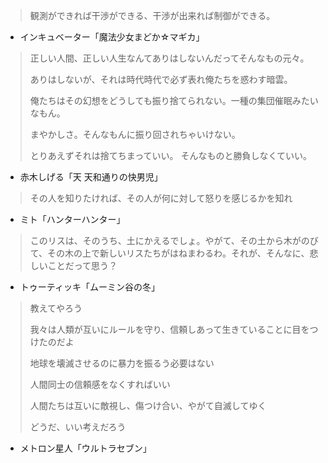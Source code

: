 > 観測ができれば干渉ができる、干渉が出来れば制御ができる。
- インキュベーター「魔法少女まどか☆マギカ」

> 正しい人間、正しい人生なんてありはしないんだってそんなもの元々。
>
> ありはしないが、それは時代時代で必ず表れ俺たちを惑わす暗雲。
>
> 俺たちはその幻想をどうしても振り捨てられない。一種の集団催眠みたいなもん。
>
> まやかしさ。そんなもんに振り回されちゃいけない。
>
> とりあえずそれは捨てちまっていい。
> そんなものと勝負しなくていい。
- 赤木しげる「天 天和通りの快男児」

> その人を知りたければ、その人が何に対して怒りを感じるかを知れ
- ミト「ハンターハンター」

> このリスは、そのうち、土にかえるでしょ。やがて、その土から木がのびて、その木の上で新しいリスたちがはねまわるわ。それが、そんなに、悲しいことだって思う？
- トゥーティッキ「ムーミン谷の冬」

> 教えてやろう
>
> 我々は人類が互いにルールを守り、信頼しあって生きていることに目をつけたのだよ
>
> 地球を壊滅させるのに暴力を振るう必要はない
>
> 人間同士の信頼感をなくすればいい
>
> 人間たちは互いに敵視し、傷つけ合い、やがて自滅してゆく
>
> どうだ、いい考えだろう
- メトロン星人「ウルトラセブン」
